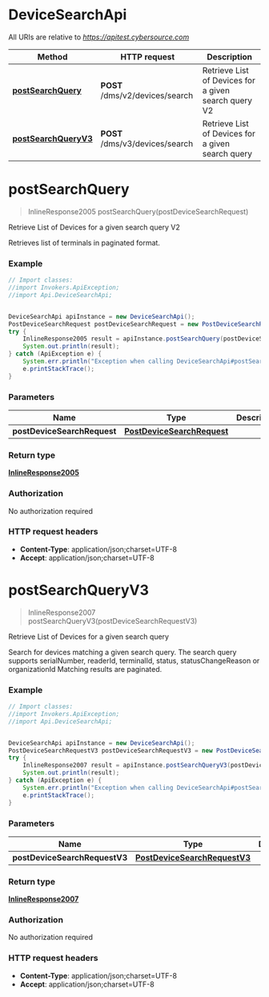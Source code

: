 # DeviceSearchApi

All URIs are relative to *https://apitest.cybersource.com*

Method | HTTP request | Description
------------- | ------------- | -------------
[**postSearchQuery**](DeviceSearchApi.md#postSearchQuery) | **POST** /dms/v2/devices/search | Retrieve List of Devices for a given search query V2
[**postSearchQueryV3**](DeviceSearchApi.md#postSearchQueryV3) | **POST** /dms/v3/devices/search | Retrieve List of Devices for a given search query


<a name="postSearchQuery"></a>
# **postSearchQuery**
> InlineResponse2005 postSearchQuery(postDeviceSearchRequest)

Retrieve List of Devices for a given search query V2

Retrieves list of terminals in paginated format.

### Example
```java
// Import classes:
//import Invokers.ApiException;
//import Api.DeviceSearchApi;


DeviceSearchApi apiInstance = new DeviceSearchApi();
PostDeviceSearchRequest postDeviceSearchRequest = new PostDeviceSearchRequest(); // PostDeviceSearchRequest | 
try {
    InlineResponse2005 result = apiInstance.postSearchQuery(postDeviceSearchRequest);
    System.out.println(result);
} catch (ApiException e) {
    System.err.println("Exception when calling DeviceSearchApi#postSearchQuery");
    e.printStackTrace();
}
```

### Parameters

Name | Type | Description  | Notes
------------- | ------------- | ------------- | -------------
 **postDeviceSearchRequest** | [**PostDeviceSearchRequest**](PostDeviceSearchRequest.md)|  |

### Return type

[**InlineResponse2005**](InlineResponse2005.md)

### Authorization

No authorization required

### HTTP request headers

 - **Content-Type**: application/json;charset=UTF-8
 - **Accept**: application/json;charset=UTF-8

<a name="postSearchQueryV3"></a>
# **postSearchQueryV3**
> InlineResponse2007 postSearchQueryV3(postDeviceSearchRequestV3)

Retrieve List of Devices for a given search query

Search for devices matching a given search query.  The search query supports serialNumber, readerId, terminalId, status, statusChangeReason or organizationId  Matching results are paginated. 

### Example
```java
// Import classes:
//import Invokers.ApiException;
//import Api.DeviceSearchApi;


DeviceSearchApi apiInstance = new DeviceSearchApi();
PostDeviceSearchRequestV3 postDeviceSearchRequestV3 = new PostDeviceSearchRequestV3(); // PostDeviceSearchRequestV3 | 
try {
    InlineResponse2007 result = apiInstance.postSearchQueryV3(postDeviceSearchRequestV3);
    System.out.println(result);
} catch (ApiException e) {
    System.err.println("Exception when calling DeviceSearchApi#postSearchQueryV3");
    e.printStackTrace();
}
```

### Parameters

Name | Type | Description  | Notes
------------- | ------------- | ------------- | -------------
 **postDeviceSearchRequestV3** | [**PostDeviceSearchRequestV3**](PostDeviceSearchRequestV3.md)|  |

### Return type

[**InlineResponse2007**](InlineResponse2007.md)

### Authorization

No authorization required

### HTTP request headers

 - **Content-Type**: application/json;charset=UTF-8
 - **Accept**: application/json;charset=UTF-8

